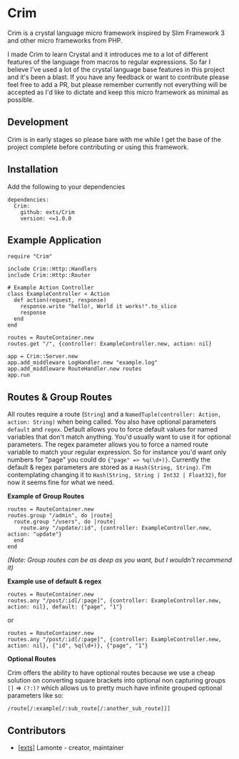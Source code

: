# Crim

Crim is a crystal language micro framework inspired by Slim Framework 3 and other micro frameworks from PHP.

I made Crim to learn Crystal and it introduces me to a lot of different features of the language from macros to regular expressions. So far I believe I've used a lot of the crystal language base features in this project and it's been a blast. If you have any feedback or want to contribute please feel free to add a PR, but please remember currently not everything will be accepted as I'd like to dictate and keep this micro framework as minimal as possible.

## Development

Crim is in early stages so please bare with me while I get the base of the project complete before contributing or using this framework.

## Installation

Add the following to your dependencies

    dependencies:
      Crim:
        github: exts/Crim
        version: <=1.0.0

## Example Application

    require "Crim"

    include Crim::Http::Handlers
    include Crim::Http::Router

    # Example Action Controller
    class ExampleController < Action
      def action(request, response)
        response.write "hello!, World it works!".to_slice
        response
      end
    end

    routes = RouteContainer.new
    routes.get "/", {controller: ExampleController.new, action: nil}

    app = Crim::Server.new
    app.add_middleware LogHandler.new "example.log"
    app.add_middleware RouteHandler.new routes
    app.run

## Routes & Group Routes

All routes require a route (`String`) and a `NamedTuple(controller: Action, action: String)` when being called. You also have optional parameters `default` and `regex`. Default allows you to force default values for named variables that don't match anything. You'd usually want to use it for optional parameters. The regex parameter allows you to force a named route variable to match your regular expression. So for instance you'd want only numbers for "page" you could do `{"page" => %q(\d+)}`. Currently the default & regex parameters are stored as a `Hash(String, String)`. I'm contemplating changing it to `Hash(String, String | Int32 | Float32)`, for now it seems fine for what we need.

**Example of Group Routes**

    routes = RouteContainer.new
    routes.group "/admin", do |route|
      route.group "/users", do |route|
        route.any "/update/:id", {controller: ExampleController.new, action: "update"}
      end
    end

_(Note: Group routes can be as deep as you want, but I wouldn't recommend it)_

**Example use of default & regex**

    routes = RouteContainer.new
    routes.any "/post/:id[/:page]", {controller: ExampleController.new, action: nil}, default: {"page", "1"}

or

    routes = RouteContainer.new
    routes.any "/post/:id[/:page]", {controller: ExampleController.new, action: nil}, {"id", %q(\d+)}, {"page", "1"}   

**Optional Routes**

Crim offers the ability to have optional routes because we use a cheap solution on converting square brackets into optional non capturing groups `[]` => `(?:)?` which allows us to pretty much have infinite grouped optional parameters like so:

`/route[/:example[/:sub_route[/:another_sub_route]]]`

## Contributors

- [[exts]](https://github.com/exts) Lamonte - creator, maintainer
